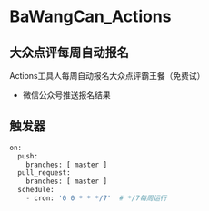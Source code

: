 # BaWangCan_Actions

## 大众点评每周自动报名

Actions工具人每周自动报名大众点评霸王餐（免费试）
 - 微信公众号推送报名结果

## 触发器

```python
on:
  push:
    branches: [ master ]
  pull_request:
    branches: [ master ]
  schedule:
    - cron: '0 0 * * */7'  # */7每周运行
```
